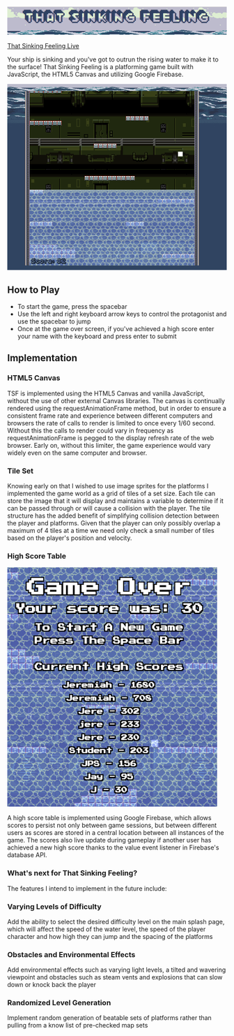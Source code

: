 ![alt text](https://raw.githubusercontent.com/jpshugrue/That-Sinking-Feeling/master/images/readme/title.png "That Sinking Feeling Logo")

[That Sinking Feeling Live](http://jpshugrue.com/That-Sinking-Feeling/)

Your ship is sinking and you've got to outrun the rising water to make it to the surface! That Sinking Feeling is a platforming game built with JavaScript, the HTML5 Canvas and utilizing Google Firebase.

![alt text](https://raw.githubusercontent.com/jpshugrue/That-Sinking-Feeling/master/images/readme/gameplay.png "That Sinking Feeling Gameplay")

## How to Play

- To start the game, press the spacebar
- Use the left and right keyboard arrow keys to control the protagonist and use the spacebar to jump
- Once at the game over screen, if you've achieved a high score enter your name with the keyboard and press enter to submit

## Implementation

### HTML5 Canvas
TSF is implemented using the HTML5 Canvas and vanilla JavaScript, without the use of other external Canvas libraries. The canvas is continually rendered using the requestAnimationFrame method, but in order to ensure a consistent frame rate and experience between different computers and browsers the rate of calls to render is limited to once every 1/60 second. Without this the calls to render could vary in frequency as requestAnimationFrame is pegged to the display refresh rate of the web browser. Early on, without this limiter, the game experience would vary widely even on the same computer and browser.

### Tile Set
Knowing early on that I wished to use image sprites for the platforms I implemented the game world as a grid of tiles of a set size. Each tile can store the image that it will display and maintains a variable to determine if it can be passed through or will cause a collision with the player. The tile structure has the added benefit of simplifying collision detection between the player and platforms. Given that the player can only possibly overlap a maximum of 4 tiles at a time we need only check a small number of tiles based on the player's position and velocity.

### High Score Table

![alt text](https://raw.githubusercontent.com/jpshugrue/That-Sinking-Feeling/master/images/readme/highscore.png "That Sinking Feeling Gameplay")

A high score table is implemented using Google Firebase, which allows scores to persist not only between game sessions, but between different users as scores are stored in a central location between all instances of the game. The scores also live update during gameplay if another user has achieved a new high score thanks to the value event listener in Firebase's database API.

### What's next for That Sinking Feeling?

The features I intend to implement in the future include:

### Varying Levels of Difficulty
Add the ability to select the desired difficulty level on the main splash page, which will affect the speed of the water level, the speed of the player character and how high they can jump and the spacing of the platforms

### Obstacles and Environmental Effects
Add environmental effects such as varying light levels, a tilted and wavering viewpoint and obstacles such as steam vents and explosions that can slow down or knock back the player

### Randomized Level Generation
Implement random generation of beatable sets of platforms rather than pulling from a know list of pre-checked map sets
